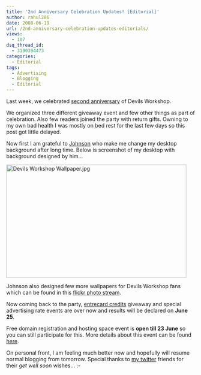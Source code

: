 ```yaml
---
title: '2nd Anniversary Celebration Updates! [Editorial]'
author: rahul286
date: 2008-06-19
url: /2nd-anniversary-celebration-updates-editorials/
views:
  - 107
dsq_thread_id:
  - 3190394473
categories:
  - Editorial
tags:
  - Advertising
  - Blogging
  - Editorial
---
```

Last week, we celebrated [second anniversary][1] of Devils Workshop.

We organized three different giveaway event and few other things as part of celebration. Also few readers joined the party with return gifts. Owning to my own bad health I was mostly on bed rest for the last few days so this post got little delayed.

Now first I am grateful to <a href="http://www.funfilledblog.org/2008/06/14/happy-birthday-devils-workshop.htm" onclick="_gaq.push(['_trackEvent', 'outbound-article', 'http://www.funfilledblog.org/2008/06/14/happy-birthday-devils-workshop.htm', 'Johnson']);" >Johnson</a> who make me change my desktop background after long time. Below is screenshot of my desktop with background designed by him&#8230;

<img class="wp-image-53404" src="http://cdn.devilsworkshop.org/files/2008/06/devils-workshop-wallpaper.jpg" alt="Devils Workshop Wallpaper.jpg" width="480" height="302" />

Johnson also designed few more wallpapers for Devils Workshop fans which can be found in this <a href="http://www.flickr.com/photos/27645379@N02/" onclick="_gaq.push(['_trackEvent', 'outbound-article', 'http://www.flickr.com/photos/27645379@N02/', 'flickr photo stream']);" >flickr photo stream</a>.

Now coming back to the party, <a href="http://entrecard.com/" onclick="_gaq.push(['_trackEvent', 'outbound-article', 'http://entrecard.com/', 'entrecard credits']);" >entrecard credits</a> giveaway and special advertising rate events are over now and results will be declared on **June 25**.

Free domain registration and hosting space event is **open till 23 June** so you can still participate for this. More details about this event can be found [here][1].

On personal front, I am feeling much better now and hopefully will resume normal blogging from tomorrow. Special thanks to <a href="http://twitter.com/rahul286" onclick="_gaq.push(['_trackEvent', 'outbound-article', 'http://twitter.com/rahul286', 'my twitter']);" >my twitter</a> friends for their *get well soon* wishes&#8230; <img src="http://devilsworkshop.org/wp-includes/images/smilies/simple-smile.png" alt=":-)" class="wp-smiley" style="height: 1em; max-height: 1em;" />

 [1]: http://devilsworkshop.org/2008/06/12/devils-workshop-completes-2-years-join-the-celebration/
